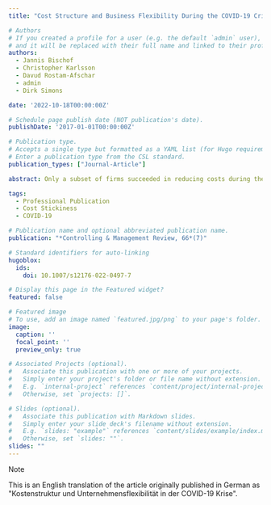 ```yaml
---
title: "Cost Structure and Business Flexibility During the COVID-19 Crisis"

# Authors
# If you created a profile for a user (e.g. the default `admin` user), write the username (folder name) here
# and it will be replaced with their full name and linked to their profile.
authors:
  - Jannis Bischof
  - Christopher Karlsson
  - Davud Rostam-Afschar
  - admin
  - Dirk Simons

date: '2022-10-18T00:00:00Z'

# Schedule page publish date (NOT publication's date).
publishDate: '2017-01-01T00:00:00Z'

# Publication type.
# Accepts a single type but formatted as a YAML list (for Hugo requirements).
# Enter a publication type from the CSL standard.
publication_types: ["Journal-Article"]

abstract: Only a subset of firms succeeded in reducing costs during the COVID-19 pandemic as employment levels declined. Based on data from the German Business Panel, this article shows that this ability is primarily determined by firms’ pre-crisis cost structures — an insight that is highly relevant both for strategic cost management and for the effective design of government support measures.

tags:
  - Professional Publication
  - Cost Stickiness
  - COVID-19

# Publication name and optional abbreviated publication name.
publication: "*Controlling & Management Review, 66*(7)"

# Standard identifiers for auto-linking
hugoblox:
  ids:
    doi: 10.1007/s12176-022-0497-7

# Display this page in the Featured widget?
featured: false

# Featured image
# To use, add an image named `featured.jpg/png` to your page's folder.
image:
  caption: ''
  focal_point: ''
  preview_only: true

# Associated Projects (optional).
#   Associate this publication with one or more of your projects.
#   Simply enter your project's folder or file name without extension.
#   E.g. `internal-project` references `content/project/internal-project/index.md`.
#   Otherwise, set `projects: []`.

# Slides (optional).
#   Associate this publication with Markdown slides.
#   Simply enter your slide deck's filename without extension.
#   E.g. `slides: "example"` references `content/slides/example/index.md`.
#   Otherwise, set `slides: ""`.
slides: ""
---
```


> [!NOTE]
> This is an English translation of the article originally published in German as "Kostenstruktur und Unternehmensflexibilität in der COVID-19 Krise".
